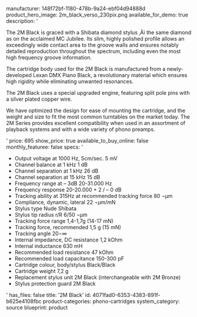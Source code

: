 manufacturer: 148f72bf-1180-478b-9a24-ebf04d94888d
product_hero_image: 2m_black_verso_230pix.png
available_for_demo: true
description: '<p>The 2M Black is graced with a Shibata diamond stylus ‚Äì the same diamond as on the acclaimed MC Jubilee. Its slim, highly polished profile allows an exceedingly wide contact area to the groove walls and ensures notably detailed reproduction throughout the spectrum, including even the most high frequency groove information.</p><p>The cartridge body used for the 2M Black is manufactured from a newly-developed Lexan DMX Piano Black, a revolutionary material which ensures high rigidity while eliminating unwanted resonances.</p><p>The 2M Black uses a special upgraded engine, featuring split pole pins with a silver plated copper wire.</p><p>We have optimized the design for ease of mounting the cartridge, and the weight and size to fit the most common turntables on the market today. The 2M Series provides excellent compatibility when used in an assortment of playback systems and with a wide variety of phono preamps.</p>'
price: 695
show_price: true
available_to_buy_online: false
monthly_featuree: false
specs: '<ul><li>Output voltage at 1000 Hz, 5cm/sec. 5 mV</li><li>Channel balance at 1 kHz 1 dB</li><li>Channel separation at 1 kHz 26 dB</li><li>Channel separation at 15 kHz 15 dB</li><li>Frequency range at – 3dB 20-31.000 Hz</li><li>Frequency response 20-20.000 + 2 / – 0 dB</li><li>Tracking ability at 315Hz at recommended tracking force 80 ¬µm</li><li>Compliance, dynamic, lateral 22 ¬µm/mN</li><li>Stylus type Nude Shibata</li><li>Stylus tip radius r/R 6/50 ¬µm</li><li>Tracking force range 1,4-1,7g (14-17 mN)</li><li>Tracking force, recommended 1,5 g (15 mN)</li><li>Tracking angle 20¬∞</li><li>Internal impedance, DC resistance 1,2 kOhm</li><li>Internal inductance 630 mH</li><li>Recommended load resistance 47 kOhm</li><li>Recommended load capacitance 150-300 pF</li><li>Cartridge colour, body/stylus Black/Black</li><li>Cartridge weight 7,2 g</li><li>Replacement stylus unit 2M Black (interchangeable with 2M Bronze)</li><li>Stylus protection guard 2M Black&nbsp;&nbsp;</li></ul>'
has_files: false
title: '2M Black'
id: 4071fad0-6353-4383-891f-b625e4108fbc
product-categories: phono-cartridges
system_category: source
blueprint: product
